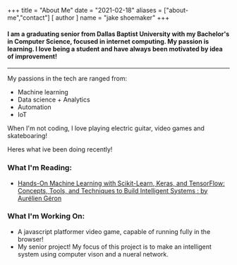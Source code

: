 +++
title = "About Me"
date = "2021-02-18"
aliases = ["about-me","contact"]
[ author ]
  name = "jake shoemaker"
+++



#### I am a graduating senior from Dallas Baptist University with my Bachelor's in Computer Science, focused in internet computing. My passion is learning. I love being a student and have always been motivated by idea of improvement!

---

My passions in the tech are ranged from:
- Machine learning
- Data science + Analytics
- Automation
- IoT

When I'm not coding, I love playing electric guitar, video games and skateboaring!


Heres what ive been doing recently!

### What I'm Reading: 
  - [Hands-On Machine Learning with Scikit-Learn, Keras, and TensorFlow: Concepts, Tools, and Techniques to Build Intelligent Systems : by Aurélien Géron](https://www.amazon.com/Hands-Machine-Learning-Scikit-Learn-TensorFlow/dp/1492032646/ref=pd_sbs_1?pd_rd_w=Gxobk&pf_rd_p=3ec6a47e-bf65-49f8-80f7-0d7c7c7ce2ca&pf_rd_r=MH4TS9PG0PRVC9TC4HSV&pd_rd_r=95f3eaf9-b45b-4064-85c5-9e6cc0a51d84&pd_rd_wg=pN7XS&pd_rd_i=1492032646&psc=1)
  
### What I'm Working On:
  - A javascript platformer video game, capable of running fully in the browser!
  - My senior project! My focus of this project is to make an intelligent system using computer vison and a nueral network.

